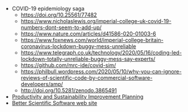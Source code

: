 <!-- summary -->
  * COVID-19 epidemiology saga
    * <https://doi.org/10.25561/77482>
    * <https://www.nicholaslewis.org/imperial-college-uk-covid-19-numbers-dont-seem-to-add-up/>
    * <https://www.nature.com/articles/d41586-020-01003-6>
    * <https://www.foxnews.com/world/imperial-college-britain-coronavirus-lockdown-buggy-mess-unreliable>
    * <https://www.telegraph.co.uk/technology/2020/05/16/coding-led-lockdown-totally-unreliable-buggy-mess-say-experts/>
    * <https://github.com/mrc-ide/covid-sim/>
    * <https://philbull.wordpress.com/2020/05/10/why-you-can-ignore-reviews-of-scientific-code-by-commercial-software-developers/amp/>
    * <http://doi.org/10.5281/zenodo.3865491>
  * [Productivity and Sustainability Improvement Planning](https://bssw.io/psip)
  * [Better Scientific Software web site](https://bssw.io/)
